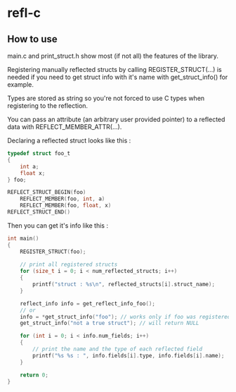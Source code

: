 # refl-c

## How to use

main.c and print_struct.h show most (if not all) the features of the library.

Registering manually reflected structs by calling REGISTER_STRUCT(...) is needed if you need to get struct info with it's name with get_struct_info()  for example.

Types are stored as string so you're not forced to use C types when registering to the reflection.

You can pass an attribute (an arbitrary user provided pointer) to a reflected data with REFLECT_MEMBER_ATTR(...).

Declaring a reflected struct looks like this :
```C
typedef struct foo_t
{
	int a;
 	float x;
} foo;

REFLECT_STRUCT_BEGIN(foo)
	REFLECT_MEMBER(foo, int, a)
	REFLECT_MEMBER(foo, float, x)
REFLECT_STRUCT_END()
```

Then you can get it's info like this :

```C
int main()
{
	REGISTER_STRUCT(foo);
	
	// print all registered structs
	for (size_t i = 0; i < num_reflected_structs; i++)
	{
		printf("struct : %s\n", reflected_structs[i].struct_name);
	}

    reflect_info info = get_reflect_info_foo();
	// or
	info = *get_struct_info("foo"); // works only if foo was registered with REGISTER_STRUCT(foo) 
	get_struct_info("not a true struct"); // will return NULL

	for (int i = 0; i < info.num_fields; i++)
	{
		// print the name and the type of each reflected field
		printf("%s %s : ", info.fields[i].type, info.fields[i].name);
	}

    return 0;
}
```

